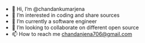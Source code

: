 - 👋 Hi, I’m @chandankumarjena
- 👀 I’m interested in coding and share sources
- 🌱 I’m currently a software engineer
- 💞️ I’m looking to collaborate on different open source
- 📫 How to reach me chandanjena706@gmail.com

<!---
chandankumarjena/chandankumarjena is a ✨ special ✨ repository because its `README.md` (this file) appears on your GitHub profile.
You can click the Preview link to take a look at your changes.
--->
